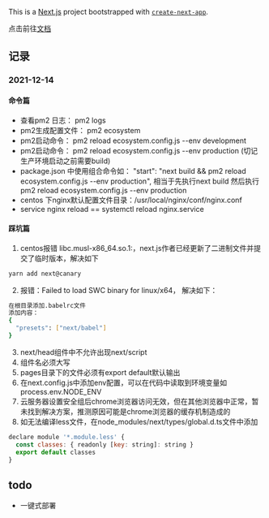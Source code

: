 This is a [Next.js](https://nextjs.org/) project bootstrapped with [`create-next-app`](https://github.com/vercel/next.js/tree/canary/packages/create-next-app).

点击前往[文档](https://www.yuque.com/debugksir/blog/lmaogn)

## 记录

### 2021-12-14

#### 命令篇

- 查看pm2 日志： pm2 logs
- pm2生成配置文件： pm2 ecosystem
- pm2启动命令： pm2 reload ecosystem.config.js --env development
- pm2启动命令： pm2 reload ecosystem.config.js --env production (切记生产环境启动之前需要build)
- package.json 中使用组合命令如： "start": "next build && pm2 reload ecosystem.config.js --env production", 相当于先执行next build 然后执行pm2 reload ecosystem.config.js --env production
- centos 下nginx默认配置文件目录：/usr/local/nginx/conf/nginx.conf
- service nginx reload == systemctl reload nginx.service

#### 踩坑篇

1. centos报错 libc.musl-x86_64.so.1:，next.js作者已经更新了二进制文件并提交了临时版本，解决如下

```bash
yarn add next@canary
```

2. 报错：Failed to load SWC binary for linux/x64， 解决如下：

```bash
在根目录添加.babelrc文件
添加内容：
{
  "presets": ["next/babel"]
}
```

3. next/head组件中不允许出现next/script
4. 组件名必须大写
5. pages目录下的文件必须有export default默认输出
6. 在next.config.js中添加env配置，可以在代码中读取到环境变量如process.env.NODE_ENV
7. 云服务器设置安全组后chrome浏览器访问无效，但在其他浏览器中正常，暂未找到解决方案，推测原因可能是chrome浏览器的缓存机制造成的
8. 如无法编译less文件，在node_modules/next/types/global.d.ts文件中添加

```js
declare module '*.module.less' {
  const classes: { readonly [key: string]: string }
  export default classes
}
```

## todo

- 一键式部署
